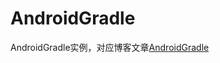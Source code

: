 # AndroidGradle
AndroidGradle实例，对应博客文章[AndroidGradle](
https://lairdli.top/2019/12/30/android-gradle/)
